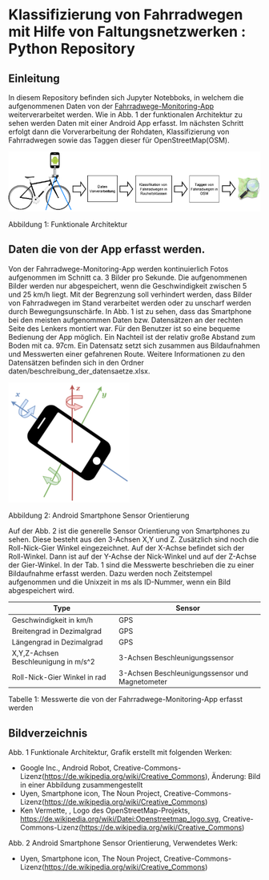 # Klassifizierung von Fahrradwegen mit Hilfe von Faltungsnetzwerken : Python Repository

## Einleitung

In diesem Repository befinden sich Jupyter Notebboks, in welchem die aufgenommenen Daten von der [Fahrradwege-Monitoring-App](https://github.com/SandGreif/Fahrradwege-Monitoring-App) weiterverarbeitet werden. Wie in Abb. 1 der funktionalen Architektur zu sehen werden Daten mit einer Android App erfasst. Im nächsten Schritt erfolgt dann die Vorverarbeitung der Rohdaten, Klassifizierung von Fahrradwegen sowie das Taggen dieser für OpenStreetMap(OSM).

![Android Smartphone Sensor Orientierung](daten/abbildungen/funktionaleArchitektur.png)

Abbildung 1: Funktionale Architektur

## Daten die von der App erfasst werden.

Von der Fahrradwege-Monitoring-App werden kontinuierlich Fotos aufgenommen im Schnitt ca. 3 Bilder pro Sekunde. Die aufgenommenen Bilder werden nur abgespeichert, wenn die Geschwindigkeit zwischen 5 und 25 km/h liegt. Mit der Begrenzung soll verhindert werden, dass Bilder von Fahrradwegen im Stand verarbeitet werden oder zu unscharf werden durch Bewegungsunschärfe. In Abb. 1 ist zu sehen, dass das Smartphone bei den meisten aufgenommen Daten bzw. Datensätzen an der rechten Seite des Lenkers montiert war. Für den Benutzer ist so eine bequeme Bedienung der App möglich. Ein Nachteil ist der relativ große Abstand zum Boden mit ca. 97cm. Ein Datensatz setzt sich zusammen aus Bildaufnahmen und Messwerten einer gefahrenen Route. Weitere Informationen zu den Datensätzen befinden sich in den Ordner daten/beschreibung_der_datensaetze.xlsx.


![Android Smartphone Sensor Orientierung](daten/abbildungen/sensorOrientierung.png)

Abbildung 2: Android Smartphone Sensor Orientierung

Auf der Abb. 2 ist die generelle Sensor Orientierung von Smartphones zu sehen. Diese besteht aus den 3-Achsen X,Y und Z. Zusätzlich sind noch die Roll-Nick-Gier Winkel eingezeichnet. Auf der X-Achse befindet sich der Roll-Winkel. Dann ist auf der Y-Achse der Nick-Winkel und auf der Z-Achse der Gier-Winkel. In der Tab. 1 sind die Messwerte beschrieben die zu einer Bildaufnahme erfasst werden.
Dazu werden noch Zeitstempel aufgenommen und die Unixzeit in ms als ID-Nummer, wenn ein Bild abgespeichert wird.

Type | Sensor |
--- | --- |
Geschwindigkeit in km/h | GPS
Breitengrad in Dezimalgrad | GPS
Längengrad in Dezimalgrad | GPS
X,Y,Z-Achsen Beschleunigung in m/s^2 | 3-Achsen Beschleunigungssensor
Roll-Nick-Gier Winkel in rad | 3-Achsen Beschleunigungssensor und Magnetometer
Tabelle 1: Messwerte die von der Fahrradwege-Monitoring-App erfasst werden

## Bildverzeichnis

Abb. 1  Funktionale Architektur, Grafik erstellt mit folgenden Werken:
- Google Inc., Android Robot,   Creative-Commons-Lizenz(https://de.wikipedia.org/wiki/Creative_Commons), Änderung:  Bild in einer Abbildung zusammengestellt
 - Uyen, Smartphone icon, The Noun Project, Creative-Commons-Lizenz(https://de.wikipedia.org/wiki/Creative_Commons)
- Ken Vermette, , Logo des OpenStreetMap-Projekts, https://de.wikipedia.org/wiki/Datei:Openstreetmap_logo.svg, Creative-Commons-Lizenz(https://de.wikipedia.org/wiki/Creative_Commons)


Abb. 2  Android Smartphone Sensor Orientierung, Verwendetes Werk:
- Uyen, Smartphone icon, The Noun Project, Creative-Commons-Lizenz(https://de.wikipedia.org/wiki/Creative_Commons)
